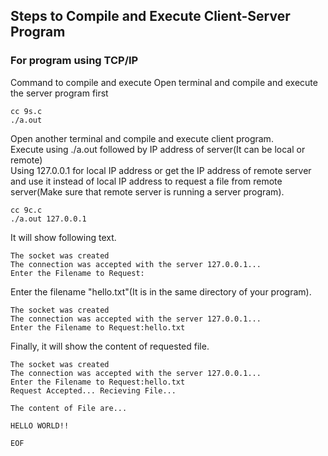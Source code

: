 ## Steps to Compile and Execute Client-Server Program

### For program using TCP/IP

Command to compile and execute
Open terminal and compile and execute the server program first

```
cc 9s.c
./a.out
```

Open another terminal and compile and execute client program.<br/>
Execute using ./a.out followed by IP address of server(It can be local or remote)<br/>
Using 127.0.0.1 for local IP address or get the IP address of remote server and use it instead of local IP address to request a file from remote server(Make sure that remote server is running a server program). 

```
cc 9c.c
./a.out 127.0.0.1
```

It will show following text.

```
The socket was created
The connection was accepted with the server 127.0.0.1...
Enter the Filename to Request:
```
Enter the filename "hello.txt"(It is in the same directory of your program).

```
The socket was created
The connection was accepted with the server 127.0.0.1...
Enter the Filename to Request:hello.txt
```
Finally, it will show the content of requested file.

```
The socket was created
The connection was accepted with the server 127.0.0.1...
Enter the Filename to Request:hello.txt
Request Accepted... Recieving File...

The content of File are...

HELLO WORLD!!

EOF
```

